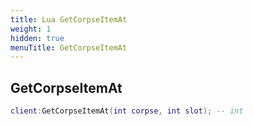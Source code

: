 ```yaml
---
title: Lua GetCorpseItemAt
weight: 1
hidden: true
menuTitle: GetCorpseItemAt
---
```

## GetCorpseItemAt
```lua
client:GetCorpseItemAt(int corpse, int slot); -- int
```